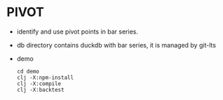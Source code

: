 # PIVOT

- identify and use pivot points in bar series.

- db directory contains duckdb with bar series, it is managed by git-lts


- demo
  ```
  cd demo
  clj -X:npm-install
  clj -X:compile
  clj -X:backtest
  ```
 